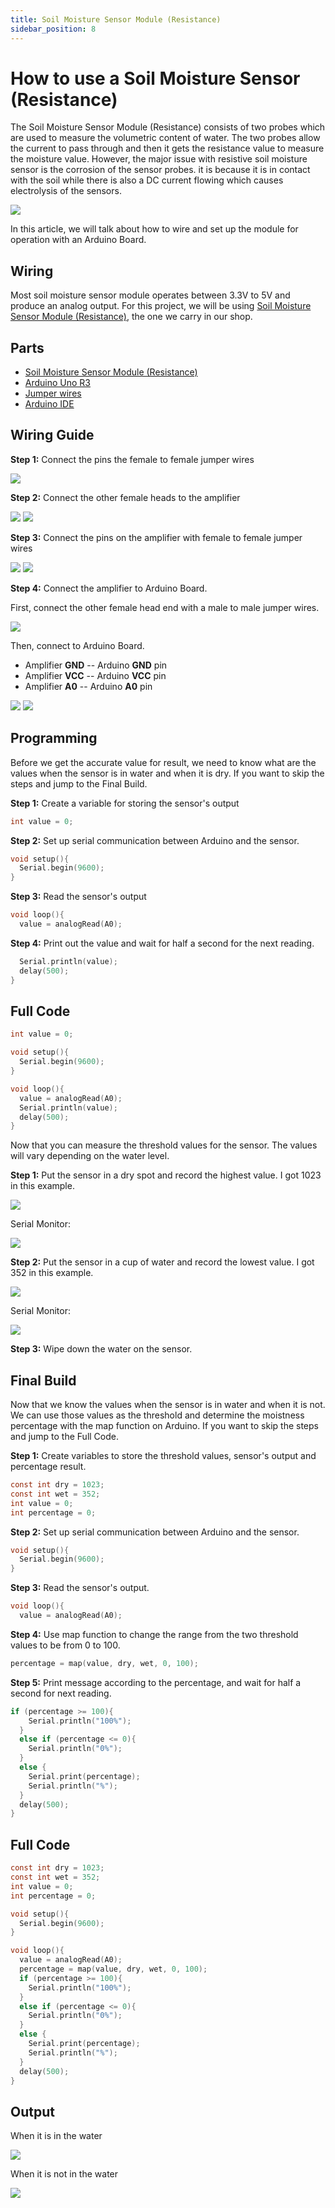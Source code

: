 ```yaml
---
title: Soil Moisture Sensor Module (Resistance)
sidebar_position: 8
---
```


# How to use a Soil Moisture Sensor (Resistance)

The Soil Moisture Sensor Module (Resistance) consists of two probes which are used to measure the volumetric content of water. The two probes allow the current to pass through and then it gets the resistance value to measure the moisture value. However, the major issue with resistive soil moisture sensor is the corrosion of the sensor probes. it is because it is in contact with the soil while there is also a DC current flowing which causes electrolysis of the sensors. 

![](/img/docs/product_guide/2638_01.jpg)

In this article, we will talk about how to wire and set up the module for operation with an Arduino Board. 

## Wiring 
Most soil moisture sensor module operates between 3.3V to 5V and produce an analog output. For this project, we will be using [Soil Moisture Sensor Module (Resistance)](https://www.canadarobotix.com/2638), the one we carry in our shop. 

## Parts
* [Soil Moisture Sensor Module (Resistance)](https://www.canadarobotix.com/2638)
* [Arduino Uno R3](https://www.canadarobotix.com/products/60)
* [Jumper wires](https://www.canadarobotix.com/products/922)
* [Arduino IDE](https://www.arduino.cc/en/software)

## Wiring Guide
**Step 1:** Connect the pins the female to female jumper wires

![](/img/docs/product_guide/2638_01.png)

**Step 2:** Connect the other female heads to the amplifier

![](/img/docs/product_guide/2638_02.png)
![](/img/docs/product_guide/2638_03.png)

**Step 3:** Connect the pins on the amplifier with female to female jumper wires

![](/img/docs/product_guide/2638_04.png)
![](/img/docs/product_guide/2638_05.png)

**Step 4:** Connect the amplifier to Arduino Board.  

First, connect the other female head end with a male to male jumper wires. 

![](/img/docs/product_guide/2638_06.png)

Then, connect to Arduino Board. 

* Amplifier **GND** -- Arduino **GND** pin 
* Amplifier **VCC** -- Arduino **VCC** pin 
* Amplifier **A0** -- Arduino **A0** pin 
 
![](/img/docs/product_guide/2638_07.png)
![](/img/docs/product_guide/2638_08.png)

## Programming 
Before we get the accurate value for result, we need to know what are the values when the sensor is in water and when it is dry. If you want to skip the steps and jump to the Final Build. 

**Step 1:** Create a variable for storing the sensor's output 

```c
int value = 0;
```

**Step 2:** Set up serial communication between Arduino and the sensor. 

```c
void setup(){
  Serial.begin(9600);
}
```

**Step 3:** Read the sensor's output 

```c
void loop(){
  value = analogRead(A0);
```

**Step 4:** Print out the value and wait for half a second for the next reading.

```c
  Serial.println(value);
  delay(500);
}
```

## Full Code

```c
int value = 0;

void setup(){
  Serial.begin(9600);
}

void loop(){
  value = analogRead(A0);
  Serial.println(value);
  delay(500);
}
```

Now that you can measure the threshold values for the sensor. The values will vary depending on the water level. 

**Step 1:** Put the sensor in a dry spot and record the highest value. I got 1023 in this example.

![](/img/docs/product_guide/2638_09.png)

Serial Monitor:

![](/img/docs/product_guide/2638_10.png)

**Step 2:** Put the sensor in a cup of water and record the lowest value. I got 352 in this example. 

![](/img/docs/product_guide/2638_11.png)

Serial Monitor:

![](/img/docs/product_guide/2638_12.png)

**Step 3:** Wipe down the water on the sensor.

## Final Build
Now that we know the values when the sensor is in water and when it is not. We can use those values as the threshold and determine the moistness percentage with the map function on Arduino. If you want to skip the steps and jump to the Full Code. 

**Step 1:** Create variables to store the threshold values, sensor's output and percentage result. 

```c
const int dry = 1023;
const int wet = 352;
int value = 0;
int percentage = 0;
```

**Step 2:** Set up serial communication between Arduino and the sensor. 

```c
void setup(){
  Serial.begin(9600);
}
```

**Step 3:** Read the sensor's output.

```c
void loop(){
  value = analogRead(A0);
```

**Step 4:** Use map function to change the range from the two threshold values to be from 0 to 100. 

```c
percentage = map(value, dry, wet, 0, 100);
```

**Step 5:** Print message according to the percentage, and wait for half a second for next reading. 

```c
if (percentage >= 100){
    Serial.println("100%");
  }
  else if (percentage <= 0){
    Serial.println("0%");
  }
  else {
    Serial.print(percentage);
    Serial.println("%");
  }
  delay(500);
}
```

## Full Code

```c
const int dry = 1023;
const int wet = 352;
int value = 0;
int percentage = 0;

void setup(){
  Serial.begin(9600);
}

void loop(){
  value = analogRead(A0);
  percentage = map(value, dry, wet, 0, 100);
  if (percentage >= 100){
    Serial.println("100%");
  }
  else if (percentage <= 0){
    Serial.println("0%");
  }
  else {
    Serial.print(percentage);
    Serial.println("%");
  }
  delay(500);
}
```

## Output
When it is in the water

![](/img/docs/product_guide/2638_13.png)

When it is not in the water

![](/img/docs/product_guide/2638_14.png)